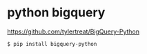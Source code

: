 # python bigquery

https://github.com/tylertreat/BigQuery-Python

```
$ pip install bigquery-python
```
